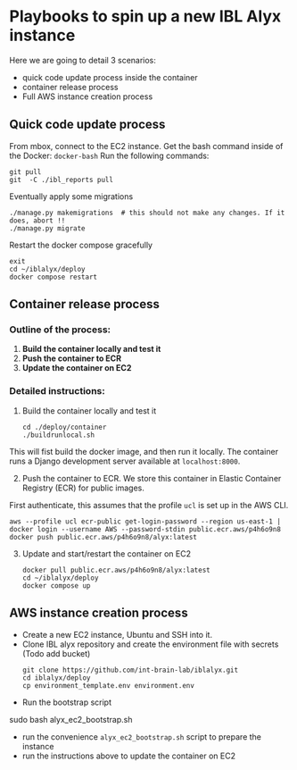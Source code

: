 # Playbooks to spin up a new IBL Alyx instance

Here we are going to detail 3 scenarios:
- quick code update process inside the container
- container release process
- Full AWS instance creation process

## Quick code update process
From mbox, connect to the EC2 instance.
Get the bash command inside of the Docker: `docker-bash`
Run the following commands:
```shell
git pull
git  -C ./ibl_reports pull
```
Eventually apply some migrations
```shell
./manage.py makemigrations  # this should not make any changes. If it does, abort !!
./manage.py migrate
```
Restart the docker compose gracefully
```shell
exit
cd ~/iblalyx/deploy
docker compose restart
```

## Container release process

### Outline of the process:
1. **Build the container locally and test it**
2. **Push the container to ECR**
3. **Update the container on EC2**

### Detailed instructions:

1. Build the container locally and test it
    ```
    cd ./deploy/container
   ./buildrunlocal.sh
   ```
This will fist build the docker image, and then run it locally. 
The container runs a Django development server available at `localhost:8000`.

2. Push the container to ECR. We store this container in Elastic Container Registry (ECR) for public images.

First authenticate, this assumes that the profile `ucl` is set up in the AWS CLI.
   ```
   aws --profile ucl ecr-public get-login-password --region us-east-1 | docker login --username AWS --password-stdin public.ecr.aws/p4h6o9n8
   docker push public.ecr.aws/p4h6o9n8/alyx:latest
   ```
   
3. Update and start/restart the container on EC2
   ```
   docker pull public.ecr.aws/p4h6o9n8/alyx:latest
   cd ~/iblalyx/deploy
   docker compose up
   ```


## AWS instance creation process
- Create a new EC2 instance, Ubuntu and SSH into it.
- Clone IBL alyx repository and create the environment file with secrets (Todo add bucket)
   ```
   git clone https://github.com/int-brain-lab/iblalyx.git
   cd iblalyx/deploy
   cp environment_template.env environment.env
   ```
- Run the bootstrap script

sudo bash alyx_ec2_bootstrap.sh

-   run the convenience `alyx_ec2_bootstrap.sh` script to prepare the instance
-   run the instructions above to update the container on EC2
